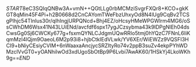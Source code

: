 $START$8eC3SQIqQNBw3A+vmN++QGtLLg0rbMCMziSvgrFXQr8+KCO+gkKGT8qMin45F4Pi+h2B0668d2CnCAYomTWeFbzUhxyOd8N4lUg9CqBv2TCSgPlhjc54TInlus30r/qIhIngjURPQNcd+Bhj4EZ/oHcsyHMeWPGWlrm4MG6/oSsCWhDM6Wsx41N43LUiENd/avcfdf6spx17ygJCzsybma43k9lDPgNlEh04dsCwsGg0Sj6CWCKy677g+fsxmQYNLCJdgmUQwRRIo5tmj0hYQzC7FNnL6IiKqmMzI4lQjm9OaeoL6M2p93i8+hjbCtkIEdVLwk/YV6XEr/WiEWZz9VQSFI3HCI9+bNiyCEsiyCVIM+6nWaaxaAncjycSRZItyRo74v2ppB3suZv4ekpPYhWDMzclVvGT0+yOANhilwOd3xdUgoSbOtBp9P6Lvbi7AwAK60/1HSkYj4LkoWKh9g==$END$